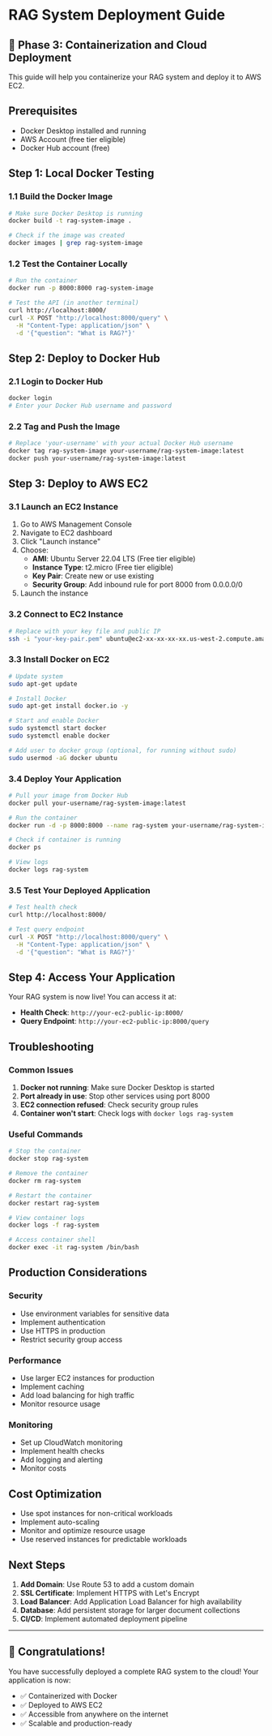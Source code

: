 # RAG System Deployment Guide

## 🚀 Phase 3: Containerization and Cloud Deployment

This guide will help you containerize your RAG system and deploy it to AWS EC2.

## Prerequisites

- Docker Desktop installed and running
- AWS Account (free tier eligible)
- Docker Hub account (free)

## Step 1: Local Docker Testing

### 1.1 Build the Docker Image

```bash
# Make sure Docker Desktop is running
docker build -t rag-system-image .

# Check if the image was created
docker images | grep rag-system-image
```

### 1.2 Test the Container Locally

```bash
# Run the container
docker run -p 8000:8000 rag-system-image

# Test the API (in another terminal)
curl http://localhost:8000/
curl -X POST "http://localhost:8000/query" \
  -H "Content-Type: application/json" \
  -d '{"question": "What is RAG?"}'
```

## Step 2: Deploy to Docker Hub

### 2.1 Login to Docker Hub

```bash
docker login
# Enter your Docker Hub username and password
```

### 2.2 Tag and Push the Image

```bash
# Replace 'your-username' with your actual Docker Hub username
docker tag rag-system-image your-username/rag-system-image:latest
docker push your-username/rag-system-image:latest
```

## Step 3: Deploy to AWS EC2

### 3.1 Launch an EC2 Instance

1. Go to AWS Management Console
2. Navigate to EC2 dashboard
3. Click "Launch instance"
4. Choose:
   - **AMI**: Ubuntu Server 22.04 LTS (Free tier eligible)
   - **Instance Type**: t2.micro (Free tier eligible)
   - **Key Pair**: Create new or use existing
   - **Security Group**: Add inbound rule for port 8000 from 0.0.0.0/0
5. Launch the instance

### 3.2 Connect to EC2 Instance

```bash
# Replace with your key file and public IP
ssh -i "your-key-pair.pem" ubuntu@ec2-xx-xx-xx-xx.us-west-2.compute.amazonaws.com
```

### 3.3 Install Docker on EC2

```bash
# Update system
sudo apt-get update

# Install Docker
sudo apt-get install docker.io -y

# Start and enable Docker
sudo systemctl start docker
sudo systemctl enable docker

# Add user to docker group (optional, for running without sudo)
sudo usermod -aG docker ubuntu
```

### 3.4 Deploy Your Application

```bash
# Pull your image from Docker Hub
docker pull your-username/rag-system-image:latest

# Run the container
docker run -d -p 8000:8000 --name rag-system your-username/rag-system-image:latest

# Check if container is running
docker ps

# View logs
docker logs rag-system
```

### 3.5 Test Your Deployed Application

```bash
# Test health check
curl http://localhost:8000/

# Test query endpoint
curl -X POST "http://localhost:8000/query" \
  -H "Content-Type: application/json" \
  -d '{"question": "What is RAG?"}'
```

## Step 4: Access Your Application

Your RAG system is now live! You can access it at:
- **Health Check**: `http://your-ec2-public-ip:8000/`
- **Query Endpoint**: `http://your-ec2-public-ip:8000/query`

## Troubleshooting

### Common Issues

1. **Docker not running**: Make sure Docker Desktop is started
2. **Port already in use**: Stop other services using port 8000
3. **EC2 connection refused**: Check security group rules
4. **Container won't start**: Check logs with `docker logs rag-system`

### Useful Commands

```bash
# Stop the container
docker stop rag-system

# Remove the container
docker rm rag-system

# Restart the container
docker restart rag-system

# View container logs
docker logs -f rag-system

# Access container shell
docker exec -it rag-system /bin/bash
```

## Production Considerations

### Security
- Use environment variables for sensitive data
- Implement authentication
- Use HTTPS in production
- Restrict security group access

### Performance
- Use larger EC2 instances for production
- Implement caching
- Add load balancing for high traffic
- Monitor resource usage

### Monitoring
- Set up CloudWatch monitoring
- Implement health checks
- Add logging and alerting
- Monitor costs

## Cost Optimization

- Use spot instances for non-critical workloads
- Implement auto-scaling
- Monitor and optimize resource usage
- Use reserved instances for predictable workloads

## Next Steps

1. **Add Domain**: Use Route 53 to add a custom domain
2. **SSL Certificate**: Implement HTTPS with Let's Encrypt
3. **Load Balancer**: Add Application Load Balancer for high availability
4. **Database**: Add persistent storage for larger document collections
5. **CI/CD**: Implement automated deployment pipeline

---

## 🎉 Congratulations!

You have successfully deployed a complete RAG system to the cloud! Your application is now:
- ✅ Containerized with Docker
- ✅ Deployed to AWS EC2
- ✅ Accessible from anywhere on the internet
- ✅ Scalable and production-ready
